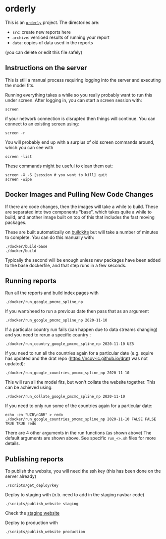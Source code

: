 # orderly

This is an [`orderly`](https://github.com/vimc/orderly) project.  The directories are:

* `src`: create new reports here
* `archive`: versioed results of running your report
* `data`: copies of data used in the reports

(you can delete or edit this file safely)

## Instructions on the server

This is still a manual process requiring logging into the server and executing the model fits.

Running everything takes a while so you really probably want to run this under screen. After logging in, you can start a screen session with:

```
screen
```

if your network connection is disrupted then things will continue.  You can connect to an existing screen using:

```
screen -r
```

You will probably end up with a surplus of old screen commands around, which you can see with

```
screen -list
```

These commands might be useful to clean them out:

```
screen -X -S [session # you want to kill] quit
screen -wipe
```

## Docker Images and Pulling New Code Changes

If there are code changes, then the images will take a while to build. These are separated into two components "base", which takes quite a while to build, and another image built on top of this that includes the fast moving packages.

These are built automatically on [buildkite](https://buildkite.com/mrc-ide/global-lmic-report) but will take a number of minutes to complete.  You can do this manually with:

```
./docker/build-base
./docker/build
```

Typically the second will be enough unless new packages have been added to the base dockerfile, and that step runs in a few seconds.

## Running reports

Run all the reports and build index pages with

```
./docker/run_google_pmcmc_spline_np

```

If you want/need to run a previous date then pass that as an argument

```
./docker/run_google_pmcmc_spline_np 2020-11-10
```

If a particular country run fails (can happen due to data streams changing) and 
you need to rerun a specific country :

```
./docker/run_country_google_pmcmc_spline_np 2020-11-10 UZB
```

If you need to run all the countries again for a particular date (e.g. squire has
updated and the drat repo (https://ncov-ic.github.io/drat) was not updated):


```
./docker/run_google_countries_pmcmc_spline_np 2020-11-10
```

This will run all the model fits, but won't collate the website together. This 
can be achieved using:

```
./docker/run_collate_google_pmcmc_spline_np 2020-11-10
```

If you need to only run some of the countries again for a particular date:

```
echo -en "UZB\nGBR" > redo
./docker/run_google_countries_pmcmc_spline_np 2020-11-10 FALSE FALSE TRUE TRUE redo
```

There are 4 other arguments in the run functions (as shown above) The default 
arguments are shown above. See specific `run_<>.sh` files for more details.

## Publishing reports

To publish the website, you will need the ssh key (this has been done on the server already)

```
./scripts/get_deploy/key
```

Deploy to staging with (n.b. need to add in the staging navbar code)

```
./scripts/publish_website staging
```

Check the [staging website](https://mrc-ide.github.io/global-lmic-reports-staging/)

Deploy to production with

```
./scripts/publish_website production
```
